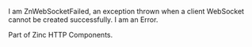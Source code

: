 I am ZnWebSocketFailed, an exception thrown when a client WebSocket cannot be created successfully.
I am an Error.

Part of Zinc HTTP Components. 